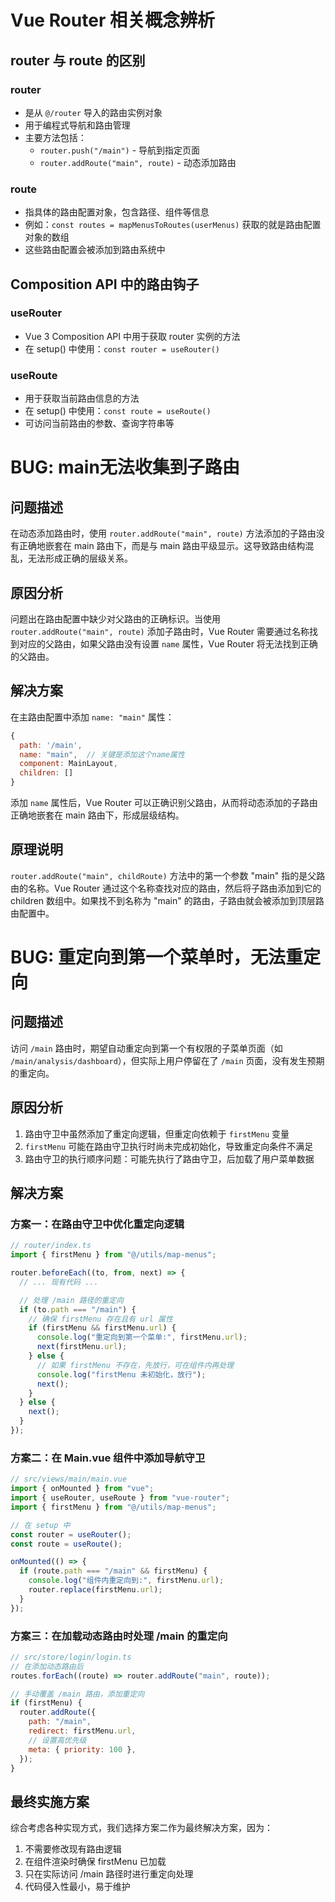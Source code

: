 # Vue Router 相关概念辨析

## router 与 route 的区别

### router

- 是从 `@/router` 导入的路由实例对象
- 用于编程式导航和路由管理
- 主要方法包括：
  - `router.push("/main")` - 导航到指定页面
  - `router.addRoute("main", route)` - 动态添加路由

### route

- 指具体的路由配置对象，包含路径、组件等信息
- 例如：`const routes = mapMenusToRoutes(userMenus)` 获取的就是路由配置对象的数组
- 这些路由配置会被添加到路由系统中

## Composition API 中的路由钩子

### useRouter

- Vue 3 Composition API 中用于获取 router 实例的方法
- 在 setup() 中使用：`const router = useRouter()`

### useRoute

- 用于获取当前路由信息的方法
- 在 setup() 中使用：`const route = useRoute()`
- 可访问当前路由的参数、查询字符串等

# BUG: main无法收集到子路由

## 问题描述

在动态添加路由时，使用 `router.addRoute("main", route)` 方法添加的子路由没有正确地嵌套在 main 路由下，而是与 main 路由平级显示。这导致路由结构混乱，无法形成正确的层级关系。

## 原因分析

问题出在路由配置中缺少对父路由的正确标识。当使用 `router.addRoute("main", route)` 添加子路由时，Vue Router 需要通过名称找到对应的父路由，如果父路由没有设置 `name` 属性，Vue Router 将无法找到正确的父路由。

## 解决方案

在主路由配置中添加 `name: "main"` 属性：

```javascript
{
  path: '/main',
  name: "main",  // 关键是添加这个name属性
  component: MainLayout,
  children: []
}
```

添加 `name` 属性后，Vue Router 可以正确识别父路由，从而将动态添加的子路由正确地嵌套在 main 路由下，形成层级结构。

## 原理说明

`router.addRoute("main", childRoute)` 方法中的第一个参数 "main" 指的是父路由的名称。Vue Router 通过这个名称查找对应的路由，然后将子路由添加到它的 children 数组中。如果找不到名称为 "main" 的路由，子路由就会被添加到顶层路由配置中。

# BUG: 重定向到第一个菜单时，无法重定向

## 问题描述

访问 `/main` 路由时，期望自动重定向到第一个有权限的子菜单页面（如 `/main/analysis/dashboard`），但实际上用户停留在了 `/main` 页面，没有发生预期的重定向。

## 原因分析

1. 路由守卫中虽然添加了重定向逻辑，但重定向依赖于 `firstMenu` 变量
2. `firstMenu` 可能在路由守卫执行时尚未完成初始化，导致重定向条件不满足
3. 路由守卫的执行顺序问题：可能先执行了路由守卫，后加载了用户菜单数据

## 解决方案

### 方案一：在路由守卫中优化重定向逻辑

```javascript
// router/index.ts
import { firstMenu } from "@/utils/map-menus";

router.beforeEach((to, from, next) => {
  // ... 现有代码 ...

  // 处理 /main 路径的重定向
  if (to.path === "/main") {
    // 确保 firstMenu 存在且有 url 属性
    if (firstMenu && firstMenu.url) {
      console.log("重定向到第一个菜单:", firstMenu.url);
      next(firstMenu.url);
    } else {
      // 如果 firstMenu 不存在，先放行，可在组件内再处理
      console.log("firstMenu 未初始化，放行");
      next();
    }
  } else {
    next();
  }
});
```

### 方案二：在 Main.vue 组件中添加导航守卫

```javascript
// src/views/main/main.vue
import { onMounted } from "vue";
import { useRouter, useRoute } from "vue-router";
import { firstMenu } from "@/utils/map-menus";

// 在 setup 中
const router = useRouter();
const route = useRoute();

onMounted(() => {
  if (route.path === "/main" && firstMenu) {
    console.log("组件内重定向到:", firstMenu.url);
    router.replace(firstMenu.url);
  }
});
```

### 方案三：在加载动态路由时处理 /main 的重定向

```javascript
// src/store/login/login.ts
// 在添加动态路由后
routes.forEach((route) => router.addRoute("main", route));

// 手动覆盖 /main 路由，添加重定向
if (firstMenu) {
  router.addRoute({
    path: "/main",
    redirect: firstMenu.url,
    // 设置高优先级
    meta: { priority: 100 },
  });
}
```

## 最终实施方案

综合考虑各种实现方式，我们选择方案二作为最终解决方案，因为：

1. 不需要修改现有路由逻辑
2. 在组件渲染时确保 firstMenu 已加载
3. 只在实际访问 /main 路径时进行重定向处理
4. 代码侵入性最小，易于维护
